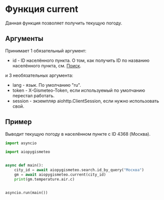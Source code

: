 # Функция current

Данная функция позволяет получить текущую погоду.

## Аргументы

Принимает 1 обязательный аргумент:

- id - ID населённого пункта. О том, как получить ID по названию населённого пункта, см. [Поиск](search.md).

и 3 необязательных аргумента:

- lang - язык. По умолчанию "ru".
- token - X-Gismeteo-Token, если используемый по умолчанию перестал работать.
- session - экземпляр aiohttp.ClientSession, если нужно использовать свой.

## Пример

Выводит текущую погоду в населённом пункте с ID 4368 (Москва).

```python
import asyncio

import aiopygismeteo


async def main():
    city_id = await aiopygismeteo.search.id_by_query("Москва")
    gm = await aiopygismeteo.current(city_id)
    print(gm.temperature.air.c)


asyncio.run(main())
```
